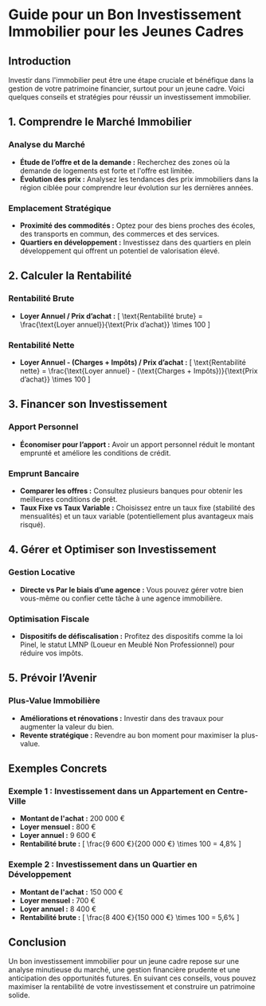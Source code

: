 
# Guide pour un Bon Investissement Immobilier pour les Jeunes Cadres

## Introduction

Investir dans l'immobilier peut être une étape cruciale et bénéfique dans la gestion de votre patrimoine financier, surtout pour un jeune cadre. Voici quelques conseils et stratégies pour réussir un investissement immobilier.

## 1. Comprendre le Marché Immobilier

### Analyse du Marché
- **Étude de l’offre et de la demande :** Recherchez des zones où la demande de logements est forte et l'offre est limitée.
- **Évolution des prix :** Analysez les tendances des prix immobiliers dans la région ciblée pour comprendre leur évolution sur les dernières années.

### Emplacement Stratégique
- **Proximité des commodités :** Optez pour des biens proches des écoles, des transports en commun, des commerces et des services.
- **Quartiers en développement :** Investissez dans des quartiers en plein développement qui offrent un potentiel de valorisation élevé.

## 2. Calculer la Rentabilité

### Rentabilité Brute
- **Loyer Annuel / Prix d’achat :**
  \[
  \text{Rentabilité brute} = \frac{\text{Loyer annuel}}{\text{Prix d’achat}} \times 100
  \]

### Rentabilité Nette
- **Loyer Annuel - (Charges + Impôts) / Prix d’achat :**
  \[
  \text{Rentabilité nette} = \frac{\text{Loyer annuel} - (\text{Charges + Impôts})}{\text{Prix d’achat}} \times 100
  \]

## 3. Financer son Investissement

### Apport Personnel
- **Économiser pour l’apport :** Avoir un apport personnel réduit le montant emprunté et améliore les conditions de crédit.

### Emprunt Bancaire
- **Comparer les offres :** Consultez plusieurs banques pour obtenir les meilleures conditions de prêt.
- **Taux Fixe vs Taux Variable :** Choisissez entre un taux fixe (stabilité des mensualités) et un taux variable (potentiellement plus avantageux mais risqué).

## 4. Gérer et Optimiser son Investissement

### Gestion Locative
- **Directe vs Par le biais d’une agence :** Vous pouvez gérer votre bien vous-même ou confier cette tâche à une agence immobilière.

### Optimisation Fiscale
- **Dispositifs de défiscalisation :** Profitez des dispositifs comme la loi Pinel, le statut LMNP (Loueur en Meublé Non Professionnel) pour réduire vos impôts.

## 5. Prévoir l’Avenir

### Plus-Value Immobilière
- **Améliorations et rénovations :** Investir dans des travaux pour augmenter la valeur du bien.
- **Revente stratégique :** Revendre au bon moment pour maximiser la plus-value.

## Exemples Concrets

### Exemple 1 : Investissement dans un Appartement en Centre-Ville
- **Montant de l'achat :** 200 000 €
- **Loyer mensuel :** 800 €
- **Loyer annuel :** 9 600 €
- **Rentabilité brute :** 
  \[
  \frac{9 600 €}{200 000 €} \times 100 = 4,8\%
  \]

### Exemple 2 : Investissement dans un Quartier en Développement
- **Montant de l'achat :** 150 000 €
- **Loyer mensuel :** 700 €
- **Loyer annuel :** 8 400 €
- **Rentabilité brute :**
  \[
  \frac{8 400 €}{150 000 €} \times 100 = 5,6\%
  \]

## Conclusion

Un bon investissement immobilier pour un jeune cadre repose sur une analyse minutieuse du marché, une gestion financière prudente et une anticipation des opportunités futures. En suivant ces conseils, vous pouvez maximiser la rentabilité de votre investissement et construire un patrimoine solide.
